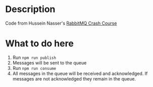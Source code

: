 # Description
Code from Hussein Nasser's [RabbitMQ Crash Course](https://www.youtube.com/watch?v=Cie5v59mrTg)

# What to do here
1. Run `npm run publish`
1. Messages will be sent to the queue
1. Run `npm run consume`
1. All messages in the queue will be received and acknowledged. If messages are not acknowledged they remain in the queue.